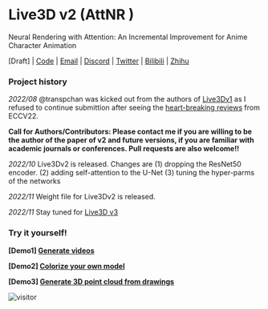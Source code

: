 # Live3D v2 (AttNR ) 

Neural Rendering with Attention: An Incremental Improvement for Anime Character Animation

[Draft] | 
[Code](https://github.com/transpchan/Live3D-v2/) |
[Email](mailto:transpchan@gmail.com) |
[Discord](https://discord.gg/Md3cykbn36) |
[Twitter](https://twitter.com/transpchan) |
[Bilibili](https://space.bilibili.com/6418569) |
[Zhihu](https://zhuanlan.zhihu.com/p/565391665)

### Project history


<i>2022/08</i> @transpchan was kicked out from the authors of  [Live3Dv1](https://github.com/transpchan/Live3D) as I refused to continue submittion after seeing the [heart-breaking reviews](https://github.com/transpchan/Live3D) from ECCV22. 

**Call for Authors/Contributors: Please contact me if you are willing to be the author of the paper of v2 and future versions, if you are familiar with academic journals or conferences.  Pull requests are also welcome!!**

<i>2022/10</i> Live3Dv2 is released. Changes are (1) dropping the ResNet50 encoder. (2) adding self-attention to the U-Net (3) tuning the hyper-parms of the networks

<i>2022/11</i> Weight file for Live3Dv2 is released. 

<i>2022/11</i> Stay tuned for [Live3D v3](https://github.com/transpchan/Live3D-v3)
### Try it yourself!


**[Demo1] [Generate videos](https://transpchan.github.io/live3d/#demo1)**

**[Demo2] [Colorize your own model](https://transpchan.github.io/live3d/#demo2)**

**[Demo3] [Generate 3D point cloud from drawings](https://transpchan.github.io/live3d/#demo3)**


![visitor](https://count.getloli.com/get/@live3d?theme=gelbooru)
